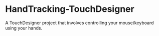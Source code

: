 # HandTracking-TouchDesigner
A TouchDesigner project that involves controlling your mouse/keyboard using your hands.
